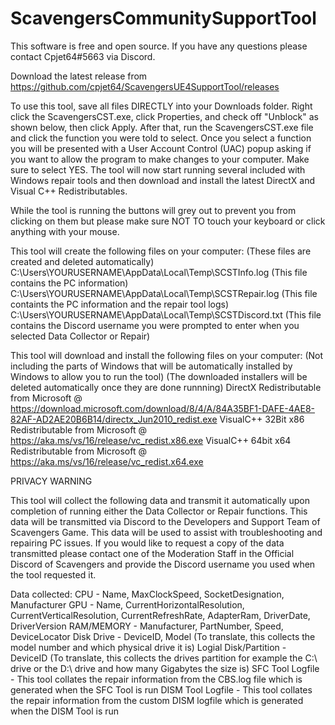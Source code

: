 # ScavengersCommunitySupportTool

This software is free and open source. If you have any questions please contact Cpjet64#5663 via Discord.

Download the latest release from https://github.com/cpjet64/ScavengersUE4SupportTool/releases

To use this tool, save all files DIRECTLY into your Downloads folder. 
Right click the ScavengersCST.exe, click Properties, and check off "Unblock" as shown below, then click Apply. 
After that, run the ScavengersCST.exe file and click the function you were told to select. 
Once you select a function you will be presented with a User Account Control (UAC) popup asking if you want to allow the program to make changes to your computer. 
Make sure to select YES.
The tool will now start running several included with Windows repair tools and then download and install the latest DirectX and Visual C++ Redistributables.

While the tool is running the buttons will grey out to prevent you from clicking on them but please make sure NOT TO touch your keyboard or click anything with your mouse.

This tool will create the following files on your computer: 
(These files are created and deleted automatically)
C:\Users\YOURUSERNAME\AppData\Local\Temp\SCSTInfo.log (This file contains the PC information)
C:\Users\YOURUSERNAME\AppData\Local\Temp\SCSTRepair.log (This file containts the PC information and the repair tool logs)
C:\Users\YOURUSERNAME\AppData\Local\Temp\SCSTDiscord.txt (This file contains the Discord username you were prompted to enter when you selected Data Collector or Repair)

This tool will download and install the following files on your computer:
(Not including the parts of Windows that will be automatically installed by Windows to allow you to run the tool)
(The downloaded installers will be deleted automatically once they are done runnning)
DirectX Redistributable from Microsoft @ https://download.microsoft.com/download/8/4/A/84A35BF1-DAFE-4AE8-82AF-AD2AE20B6B14/directx_Jun2010_redist.exe
VisualC++ 32Bit x86 Redistributable from Microsoft @ https://aka.ms/vs/16/release/vc_redist.x86.exe
VisualC++ 64bit x64 Redistributable from Microsoft @ https://aka.ms/vs/16/release/vc_redist.x64.exe

PRIVACY WARNING

This tool will collect the following data and transmit it automatically upon completion of running either the Data Collector or Repair functions. 
This data will be transmitted via Discord to the Developers and Support Team of Scavengers Game. 
This data will be used to assist with troubleshooting and repairing PC issues. 
If you would like to request a copy of the data transmitted please contact one of the Moderation Staff in the Official Discord of Scavengers and provide the Discord username you used when the tool requested it.

Data collected:
CPU - Name, MaxClockSpeed, SocketDesignation, Manufacturer
GPU - Name, CurrentHorizontalResolution, CurrentVerticalResolution, CurrentRefreshRate, AdapterRam, DriverDate, DriverVersion
RAM/MEMORY - Manufacturer, PartNumber, Speed, DeviceLocator
Disk Drive - DeviceID, Model (To translate, this collects the model number and which physical drive it is)
Logial Disk/Partition - DeviceID (To translate, this collects the drives partition for example the C:\ drive or the D:\ drive and how many Gigabytes the size is)
SFC Tool Logfile - This tool collates the repair information from the CBS.log file which is generated when the SFC Tool is run
DISM Tool Logfile - This tool collates the repair information from the custom DISM logfile which is generated when the DISM Tool is run
